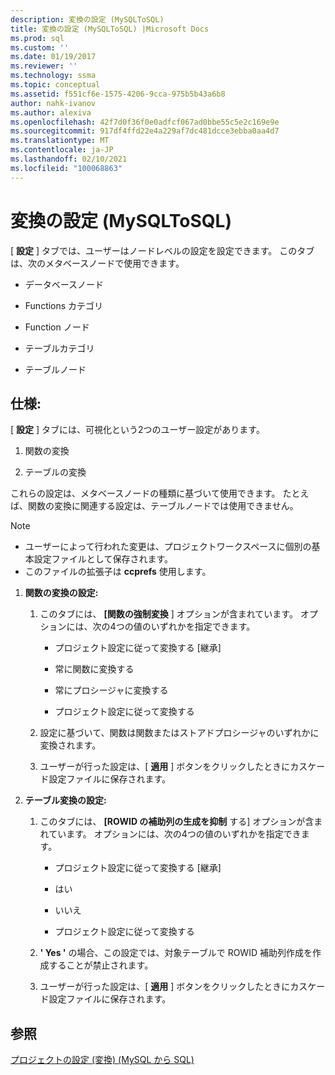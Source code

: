 ```yaml
---
description: 変換の設定 (MySQLToSQL)
title: 変換の設定 (MySQLToSQL) |Microsoft Docs
ms.prod: sql
ms.custom: ''
ms.date: 01/19/2017
ms.reviewer: ''
ms.technology: ssma
ms.topic: conceptual
ms.assetid: f551cf6e-1575-4206-9cca-975b5b43a6b8
author: nahk-ivanov
ms.author: alexiva
ms.openlocfilehash: 42f7d0f36f0e0adfcf067ad0bbe55c5e2c169e9e
ms.sourcegitcommit: 917df4ffd22e4a229af7dc481dcce3ebba0aa4d7
ms.translationtype: MT
ms.contentlocale: ja-JP
ms.lasthandoff: 02/10/2021
ms.locfileid: "100068863"
---
```

# <a name="conversion-settings-mysqltosql"></a>変換の設定 (MySQLToSQL)
[ **設定** ] タブでは、ユーザーはノードレベルの設定を設定できます。 このタブは、次のメタベースノードで使用できます。  
  
-   データベースノード  
  
-   Functions カテゴリ  
  
-   Function ノード  
  
-   テーブルカテゴリ  
  
-   テーブルノード  
  
## <a name="specifications"></a>仕様:  
[ **設定** ] タブには、可視化という2つのユーザー設定があります。  
  
1.  関数の変換  
  
2.  テーブルの変換  
  
これらの設定は、メタベースノードの種類に基づいて使用できます。 たとえば、関数の変換に関連する設定は、テーブルノードでは使用できません。  
  
> [!NOTE]  
> -   ユーザーによって行われた変更は、プロジェクトワークスペースに個別の基本設定ファイルとして保存されます。  
> -   このファイルの拡張子は **ccprefs** 使用します。  
  
1.  **関数の変換の設定:**  
  
    1.  このタブには、 **[関数の強制変換** ] オプションが含まれています。 オプションには、次の4つの値のいずれかを指定できます。  
  
        -   プロジェクト設定に従って変換する [継承]  
  
        -   常に関数に変換する  
  
        -   常にプロシージャに変換する  
  
        -   プロジェクト設定に従って変換する  
  
    2.  設定に基づいて、関数は関数またはストアドプロシージャのいずれかに変換されます。  
  
    3.  ユーザーが行った設定は、[ **適用** ] ボタンをクリックしたときにカスケード設定ファイルに保存されます。  
  
2.  **テーブル変換の設定:**  
  
    1.  このタブには、 **[ROWID の補助列の生成を抑制** する] オプションが含まれています。 オプションには、次の4つの値のいずれかを指定できます。  
  
        -   プロジェクト設定に従って変換する [継承]  
  
        -   はい  
  
        -   いいえ  
  
        -   プロジェクト設定に従って変換する  
  
    2.  **' Yes '** の場合、この設定では、対象テーブルで ROWID 補助列作成を作成することが禁止されます。  
  
    3.  ユーザーが行った設定は、[ **適用** ] ボタンをクリックしたときにカスケード設定ファイルに保存されます。  
  
## <a name="see-also"></a>参照  
[プロジェクトの設定 (変換) (MySQL から SQL)](./project-settings-conversion-mysqltosql.md)  
